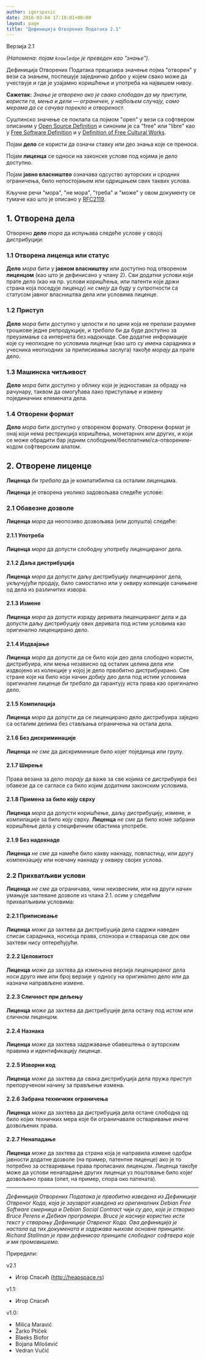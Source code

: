 ```yaml
---
author: igorspasic
date: 2016-03-04 17:10:01+00:00
layout: page
title: "Дефиниција Отворених Података 2.1"
---
```


Верзија 2.1

_(Напомена: појам `knowledge` је преведен као ”знање”)._

Дефиниција Отворених Података прецизира значење појма "отворен" у вези
са знањем, поспешује заједничко добро у којем свако може да
учествује и где је узајамно коришћење и употреба на највишем нивоу.

**Сажетак:** *Знање је отворено ако је свако слободан да му приступи, користи га,
мења и дели — ограничен, у најбољем случају, само мерама да се сачува порекло и отвореност.*

Суштинско значење се поклапа са појмом "open" у вези са софтвером описаним у
[Open Source Definition](https://en.wikipedia.org/wiki/The_Open_Source_Definition)
и синоним је са "free" или "libre" као у
[Free Software Definition](https://en.wikipedia.org/wiki/The_Free_Software_Definition)
и у [Definition of Free Cultural Works](https://en.wikipedia.org/wiki/Definition_of_Free_Cultural_Works).

Појам **дело** се користи да означи ставку или део знања које се преноси.

Појам **лиценца** се односи на законске услове под којима је дело доступно.

Појам **јавно власништво** означава одсуство ауторских и сродних ограничења,
било непостојањем или одрицањем свих таквих услова.

Кључне речи "мора", "не мора", "треба" и "може" у овом документу се тумаче
као што је описано у [RFC2119](https://tools.ietf.org/html/rfc2119).

## 1. Отворена дела

Отворено **дело** *mора* да испуњава следеће услове у својој дистрибуцији:

### 1.1 Отворена лиценца или статус

**Дело** *мора* бити у **јавном власништву** или доступно под отвореном
**лиценцом** (као што је дефинисано у члану 2). Сви додатни услови који
прате дело (као на пр. услови коришћења, или патенти које држи страна која
поседује лиценцу) *не смеју* да буду у супротности са статусом јавног
власништва дела или условима лиценце.

### 1.2 Приступ

**Дело** *мора* бити доступно у целости и по цени која не прелази разумне трошкове
једне репродукције, и *требало* би да буде доступно за преузимање са интернета
без надокнаде. Све додатне информације које су неопходне по условима лиценце
(као што су имена сарадника и учесника неопходних за приписивања заслуга)
такође *морају* да прате дело.

### 1.3 Машинска читљивост

**Дело** *мора* бити доступно у облику који је једноставан за обраду на рачунару,
таквом да омогућава лако приступање и измену појединачних елемената дела.

### 1.4 Отворени формат

**Дело** *мора* бити доступно у отвореном формату. Отворени формат је онај који
нема рестрикција коришћења, монетарних или других, и који се може обрадити
бар једним слободним/бесплатним/са-отвореним-кодом софтверским алатом.

## 2. Отворене лиценце

**Лиценца** *би требало* да је компатибилна са осталим лиценцама.

**Лиценца** је отворена уколико задовољава следеће услове:

### 2.1 Обавезне дозволе

**Лиценца** *мора* да неопозиво дозвољава (или допушта) следеће:

#### 2.1.1 Употреба

**Лиценца** *мора* да допусти слободну употребу лиценцираног дела.

#### 2.1.2 Даља дистрибуција

**Лиценца** *мора* да допусти даљу дистрибуцију лиценцираног дела,
укључујући продају, било самостално или у оквиру колекције сачињене од дела
из различитих извора.

#### 2.1.3 Измене

**Лиценца** *мора* да допусти израду деривата лиценцираног дела и да допусти
даљу дистрибуцију ових деривата под истим условима као оригинално лиценцирано дело.

#### 2.1.4 Издвајање

**Лиценца** *мора* да допусти да се било који део дела слободно користи, дистрибуира,
или мења независно од осталих целина дела или издвојено из колекције
у којој је дело првобитно дистрибуирано. Све стране које на било који начин добију
део дела под истим условима оригиналне лиценце *би требало* да гарантују иста права
као оригинално дело.

#### 2.1.5 Компилација

**Лиценца** *мора* да допусти да се лиценцирано дело дистрибуира заједно са
осталим делима без стављања ограничења на остала дела.

#### 2.1.6 Без дискриминације

**Лиценца** *не сме* да дискриминише било којег појединца или групу.

#### 2.1.7 Ширење

Права везана за дело *mорају* да важе за све којима се дистрибуира
без обавезе да се сагласе са било којим додатним законским условима.

#### 2.1.8 Примена за било коју сврху

**Лиценца** *мора* да допусти коришћење, даљу дистрибуцију, измене, и
компилације за било коју сврху. **Лиценца** *не сме* да било коме забрани
коришћење дела у специфичним обастима употребе.

#### 2.1.9 Без надохнаде

**Лиценца** *не сме* да намеће било какву накнаду, повластицу, или другу
компензацију или новчану накнаду у оквиру својих услова.

### 2.2 Прихватљиви услови

**Лиценца** *не сме* да ограничава, чини неизвесним, или на други начин умањује
захтеване дозволе из члана 2.1. осим у следећим прихватљивим условима:

#### 2.2.1 Приписивање

**Лиценца** *може* да захтева да дистрибуција дела садржи наведен списак сарадника,
носиоца права, спонзора и ствараоца све док ови захтеви нису оптерећујући.

#### 2.2.2 Целовитост

**Лиценца** *може* да захтева да измењена верзија лиценцираног дела носи друго
име или број верзије у односу на оригинално дело или да
назначи направљене измене.

#### 2.2.3 Сличност при дељењу

**Лиценца** *може* да захтева да дистрибуције дела остану под истом или
сличном лиценцом.

#### 2.2.4 Назнака

**Лиценца** *може* да захтева задржавање обавештења о ауторским правима и идентификацију лиценце.

#### 2.2.5 Изворни код

**Лиценца** *може* да захтева да свака дистрибуција дела пружа приступ препорученом
начину за прављење измена.

#### 2.2.6 Забрана техничких ограничења

**Лиценца** *може* да захтева да дистрибуција дела остане слободна од било којих
техничких мера које би ограничавале остваривање иначе дозвољених права.

#### 2.2.7 Ненападање

**Лиценца** *може* да захтева да страна која је направила измене одобри јавности
додатне дозволе (на пример, патентне лиценце) ако је то потребно за остваривање права
прописаних лиценцом. Лиценца такође може да услови ненападање других лиценци
уз поштовање било којег дозвољено права (опет, на пример, спора око патената).

----

*Дефиниција Отворених Података је првобитно изведена из Дефиниције Отвреног Кода,
која је заузврат изведена из оригиналних Debian Free Software смерница и Debian Social Contract
чији су део, које је створио Bruce Perens и Дебиан програмери. Bruce је касније користио исти
текст у стварању Дефиниције Отвреног Кода. Ова дефиниција је настала од тих докумената
и задржава њихове основне принципе. Richard Stallman је први дефинисао принципе слободног
софтвера које и ми промовишемо.*

Приредили:

v2.1

+ Игор Спасић (http://heapspace.rs)

v1.1:

+ Игор Спасић

v1.0:

+ Milica Maravić
+ Žarko Ptiček
+ Blaeks Biofor
+ Bojana Milošević
+ Vedran Vučić
